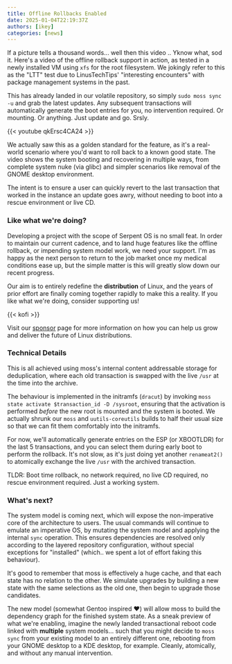 ```yaml
---
title: Offline Rollbacks Enabled
date: 2025-01-04T22:19:37Z
authors: [ikey]
categories: [news]
---
```


If a picture tells a thousand words... well then this video .. Yknow what, sod it.
Here's a video of the offline rollback support in action, as tested in a newly installed
VM using `xfs` for the root filesystem. We jokingly refer to this as the "LTT" test due
to LinusTechTips' "interesting encounters" with package management systems in the past.

This has already landed in our volatile repository, so simply `sudo moss sync -u` and grab
the latest updates. Any subsequent transactions will automatically generate the boot entries
for you, no intervention required. Or mounting. Or anything. Just update and go. Srsly.

{{< youtube qkErsc4CA24 >}}

We actually saw this as a golden standard for the feature, as it's a real-world scenario
where you'd want to roll back to a known good state. The video shows the system booting
and recovering in multiple ways, from complete system nuke (via glibc) and simpler scenarios
like removal of the GNOME desktop environment.

The intent is to ensure a user can quickly revert to the last transaction that worked in the
instance an update goes awry, without needing to boot into a rescue environment or live CD.

<!--more-->


### Like what we're doing?

Developing a project with the scope of Serpent OS is no small feat. In order to maintain our
current cadence, and to land huge features like the offline rollback, or impending system
model work, we need your support. I'm as happy as the next person to return to the job market
once my medical conditions ease up, but the simple matter is this will greatly slow down our
recent progress.

Our aim is to entirely redefine the **distribution** of Linux, and the years of prior effort
are finally coming together rapidly to make this a reality. If you like what we're doing,
consider supporting us!

{{< kofi >}}


Visit our [sponsor](/sponsor) page for more information on how you can help us grow and deliver
the future of Linux distributions.

### Technical Details

This is all achieved using moss's internal content addressable storage for deduplication,
where each old transaction is swapped with the live `/usr` at the time into the archive.

The behaviour is implemented in the initramfs (`dracut`) by invoking `moss state activate $transaction_id -D /sysroot`,
ensuring that the activation is performed *before* the new root is mounted and the system is booted.
We actually shrunk our `moss` and `uutils-coreutils` builds to half their usual size so that we can
fit them comfortably into the initramfs.

For now, we'll automatically generate entries on the ESP (or XBOOTLDR) for the last 5 transactions, and you
can select them during early boot to perform the rollback. It's not slow, as it's just doing yet another
`renameat2()` to atomically exchange the live `/usr` with the archived transaction.

TLDR: Boot time rollback, no network required, no live CD required, no rescue environment required. Just a working system.

### What's next?

The system model is coming next, which will expose the non-imperative core of the architecture to users.
The usual commands will continue to emulate an imperative OS, by mutating the system model and applying
the internal `sync` operation. This ensures dependencies are resolved only according to the layered repository
configuration, without special exceptions for "installed" (which.. we spent a lot of effort faking this behaviour).

It's good to remember that moss is effectively a huge cache, and that each state has no relation to the other. We
simulate upgrades by building a new state with the same selections as the old one, then begin to upgrade those candidates.

The new model (somewhat Gentoo inspired ❤️) will allow moss to build the dependency graph for the finished system state.
As a sneak preview of what we're enabling, imagine the newly landed transactional reboot code linked with **multiple**
system models... such that you might decide to `moss sync` from your existing model to an entirely different one, rebooting
from your GNOME desktop to a KDE desktop, for example. Cleanly, atomically, and without any manual intervention.
